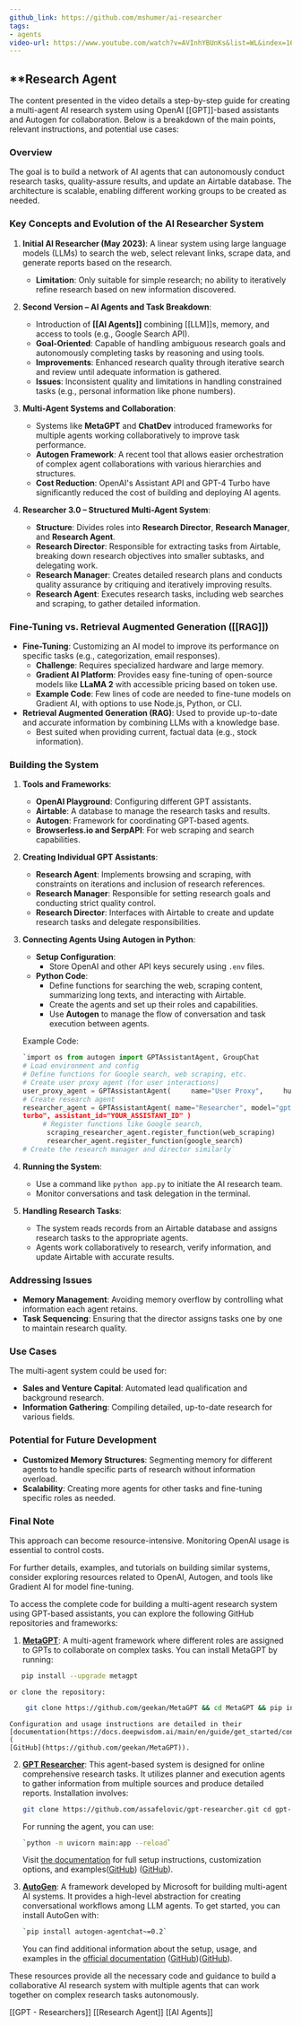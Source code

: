 ```yaml
---
github_link: https://github.com/mshumer/ai-researcher
tags:
- agents
video-url: https://www.youtube.com/watch?v=AVInhYBUnKs&list=WL&index=16
---
```


## **Research Agent

The content presented in the video details a step-by-step guide for creating a multi-agent AI research system using OpenAI [[GPT]]-based assistants and Autogen for collaboration. Below is a breakdown of the main points, relevant instructions, and potential use cases:

### Overview

The goal is to build a network of AI agents that can autonomously conduct research tasks, quality-assure results, and update an Airtable database. The architecture is scalable, enabling different working groups to be created as needed.

### Key Concepts and Evolution of the AI Researcher System

1. **Initial AI Researcher (May 2023)**: A linear system using large language models (LLMs) to search the web, select relevant links, scrape data, and generate reports based on the research.

    - **Limitation**: Only suitable for simple research; no ability to iteratively refine research based on new information discovered.
2. **Second Version – AI Agents and Task Breakdown**:

    - Introduction of **[[AI Agents]]** combining [[LLM]]s, memory, and access to tools (e.g., Google Search API).
    - **Goal-Oriented**: Capable of handling ambiguous research goals and autonomously completing tasks by reasoning and using tools.
    - **Improvements**: Enhanced research quality through iterative search and review until adequate information is gathered.
    - **Issues**: Inconsistent quality and limitations in handling constrained tasks (e.g., personal information like phone numbers).
3. **Multi-Agent Systems and Collaboration**:

    - Systems like **MetaGPT** and **ChatDev** introduced frameworks for multiple agents working collaboratively to improve task performance.
    - **Autogen Framework**: A recent tool that allows easier orchestration of complex agent collaborations with various hierarchies and structures.
    - **Cost Reduction**: OpenAI's Assistant API and GPT-4 Turbo have significantly reduced the cost of building and deploying AI agents.
4. **Researcher 3.0 – Structured Multi-Agent System**:

    - **Structure**: Divides roles into **Research Director**, **Research Manager**, and **Research Agent**.
    - **Research Director**: Responsible for extracting tasks from Airtable, breaking down research objectives into smaller subtasks, and delegating work.
    - **Research Manager**: Creates detailed research plans and conducts quality assurance by critiquing and iteratively improving results.
    - **Research Agent**: Executes research tasks, including web searches and scraping, to gather detailed information.

### Fine-Tuning vs. Retrieval Augmented Generation ([[RAG]])

- **Fine-Tuning**: Customizing an AI model to improve its performance on specific tasks (e.g., categorization, email responses).
    - **Challenge**: Requires specialized hardware and large memory.
    - **Gradient AI Platform**: Provides easy fine-tuning of open-source models like **LLaMA 2** with accessible pricing based on token use.
    - **Example Code**: Few lines of code are needed to fine-tune models on Gradient AI, with options to use Node.js, Python, or CLI.
- **Retrieval Augmented Generation (RAG)**: Used to provide up-to-date and accurate information by combining LLMs with a knowledge base.
    - Best suited when providing current, factual data (e.g., stock information).

### Building the System

1. **Tools and Frameworks**:

    - **OpenAI Playground**: Configuring different GPT assistants.
    - **Airtable**: A database to manage the research tasks and results.
    - **Autogen**: Framework for coordinating GPT-based agents.
    - **Browserless.io and SerpAPI**: For web scraping and search capabilities.
2. **Creating Individual GPT Assistants**:

    - **Research Agent**: Implements browsing and scraping, with constraints on iterations and inclusion of research references.
    - **Research Manager**: Responsible for setting research goals and conducting strict quality control.
    - **Research Director**: Interfaces with Airtable to create and update research tasks and delegate responsibilities.
3. **Connecting Agents Using Autogen in Python**:

    - **Setup Configuration**:
        - Store OpenAI and other API keys securely using `.env` files.
    - **Python Code**:
        - Define functions for searching the web, scraping content, summarizing long texts, and interacting with Airtable.
        - Create the agents and set up their roles and capabilities.
        - Use **Autogen** to manage the flow of conversation and task execution between agents.

    Example Code:

    ```python
    `import os from autogen import GPTAssistantAgent, GroupChat  
    # Load environment and config 
    # Define functions for Google search, web scraping, etc.  
    # Create user proxy agent (for user interactions) 
    user_proxy_agent = GPTAssistantAgent(     name="User Proxy",     human_input_mode="always" )  
    # Create research agent 
    researcher_agent = GPTAssistantAgent( name="Researcher", model="gpt-4-
    turbo", assistant_id="YOUR_ASSISTANT_ID" )  
		 # Register functions like Google search,
		  scraping_researcher_agent.register_function(web_scraping) 
		  researcher_agent.register_function(google_search)  
    # Create the research manager and director similarly`
    ```

4. **Running the System**:

    - Use a command like `python app.py` to initiate the AI research team.
    - Monitor conversations and task delegation in the terminal.
5. **Handling Research Tasks**:

    - The system reads records from an Airtable database and assigns research tasks to the appropriate agents.
    - Agents work collaboratively to research, verify information, and update Airtable with accurate results.

### Addressing Issues

- **Memory Management**: Avoiding memory overflow by controlling what information each agent retains.
- **Task Sequencing**: Ensuring that the director assigns tasks one by one to maintain research quality.

### Use Cases

The multi-agent system could be used for:

- **Sales and Venture Capital**: Automated lead qualification and background research.
- **Information Gathering**: Compiling detailed, up-to-date research for various fields.

### Potential for Future Development

- **Customized Memory Structures**: Segmenting memory for different agents to handle specific parts of research without information overload.
- **Scalability**: Creating more agents for other tasks and fine-tuning specific roles as needed.

### Final Note

This approach can become resource-intensive. Monitoring OpenAI usage is essential to control costs.

For further details, examples, and tutorials on building similar systems, consider exploring resources related to OpenAI, Autogen, and tools like Gradient AI for model fine-tuning.

To access the complete code for building a multi-agent research system using GPT-based assistants, you can explore the following GitHub repositories and frameworks:

1. **[MetaGPT](https://github.com/geekan/MetaGPT)**: A multi-agent framework where different roles are assigned to GPTs to collaborate on complex tasks. You can install MetaGPT by running:

 ```bash
    pip install --upgrade metagpt
 ```   
    or clone the repository:
    
```bash
    git clone https://github.com/geekan/MetaGPT && cd MetaGPT && pip install --upgrade -e .
```

    Configuration and usage instructions are detailed in their 
    [documentation(https://docs.deepwisdom.ai/main/en/guide/get_started/configuration.html)​(
    [GitHub](https://github.com/geekan/MetaGPT)).
    
2. **[GPT Researcher](https://github.com/assafelovic/gpt-researcher)**: This agent-based system is designed for online comprehensive research tasks. It utilizes planner and execution agents to gather information from multiple sources and produce detailed reports. Installation involves:

    ```bash
    git clone https://github.com/assafelovic/gpt-researcher.git cd gpt-researcher pip install -r requirements.txt
    ```
    For running the agent, you can use:
    ```bash
    `python -m uvicorn main:app --reload`
    ```
    Visit [the documentation](https://docs.gptr.dev) for full setup instructions, customization options, and examples​([GitHub](https://github.com/assafelovic/gpt-researcher))​ ([GitHub](https://github.com/assafelovic/gpt-researcher/discussions/467)).
    
3. **[AutoGen](https://microsoft.github.io/autogen/)**: A framework developed by Microsoft for building multi-agent AI systems. It provides a high-level abstraction for creating conversational workflows among LLM agents. To get started, you can install AutoGen with:

    ```bash
    `pip install autogen-agentchat~=0.2`
    ```
    You can find additional information about the setup, usage, and examples in the
    [official documentation](https://microsoft.github.io/autogen/)​
    ([GitHub](https://microsoft.github.io/autogen/))​([GitHub](https://github.com/microsoft/autogen)).
    

These resources provide all the necessary code and guidance to build a collaborative AI research system with multiple agents that can work together on complex research tasks autonomously.

[[GPT - Researchers]]  [[Research Agent]]  [[AI Agents]]